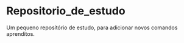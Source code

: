 # Repositorio_de_estudo

Um pequeno reposítório de estudo, para adicionar novos comandos aprenditos.
